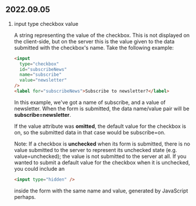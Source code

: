 ## 2022.09.05

1. input type checkbox value

   A string representing the value of the checkbox. This is not displayed on the client-side, but on the server this is the value given to the data submitted with the checkbox's name. Take the following example:

   ```html
   <input
     type="checkbox"
     id="subscribeNews"
     name="subscribe"
     value="newsletter"
   />
   <label for="subscribeNews">Subscribe to newsletter?</label>
   ```

   In this example, we've got a name of subscribe, and a value of newsletter. When the form is submitted, the data name/value pair will be **subscribe=newsletter**.

   If the value attribute was **omitted**, the default value for the checkbox is on, so the submitted data in that case would be subscribe=on.

   Note: If a checkbox is **unchecked** when its form is submitted, there is no value submitted to the server to represent its unchecked state (e.g. value=unchecked); the value is not submitted to the server at all. If you wanted to submit a default value for the checkbox when it is unchecked, you could include an

   ```html
   <input type="hidden" />
   ```

   inside the form with the same name and value, generated by JavaScript perhaps.
